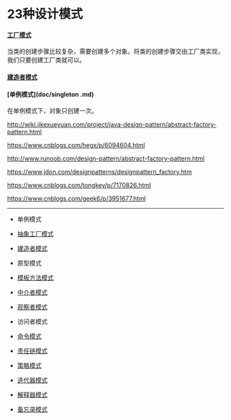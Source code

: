 # 23种设计模式   

#### [工厂模式](doc/FactoryPattern.md)   

当类的创建步骤比较复杂，需要创建多个对象。将类的创建步骤交由工厂类实现，我们只要创建工厂类就可以。

#### [建造者模式](doc/Build.md)   

#### [单例模式](doc/singleton .md)

在单例模式下，对象只创建一次。















http://wiki.jikexueyuan.com/project/java-design-pattern/abstract-factory-pattern.html

https://www.cnblogs.com/hegx/p/6094604.html

http://www.runoob.com/design-pattern/abstract-factory-pattern.html

https://www.jdon.com/designpatterns/designpattern_factory.htm

https://www.cnblogs.com/tongkey/p/7170826.html

https://www.cnblogs.com/geek6/p/3951677.html









---



- 单例模式

  

- [抽象工厂模式](http://wiki.jikexueyuan.com/project/java-design-pattern/abstract-factory-pattern.html)

- [建造者模式](http://wiki.jikexueyuan.com/project/java-design-pattern/builder-pattern.html)

- 原型模式

  

- [模板方法模式](http://wiki.jikexueyuan.com/project/java-design-pattern/template-method-pattern.html)

- [中介者模式](http://wiki.jikexueyuan.com/project/java-design-pattern/mediator-pattern.html)

- [观察者模式](http://wiki.jikexueyuan.com/project/java-design-pattern/observer-pattern.html)

- 访问者模式

  

- [命令模式](http://wiki.jikexueyuan.com/project/java-design-pattern/command-pattern.html)

- [责任链模式](http://wiki.jikexueyuan.com/project/java-design-pattern/chain-responsibility-pattern.html)

- [策略模式](http://wiki.jikexueyuan.com/project/java-design-pattern/strategy-pattern.html)

- [迭代器模式](http://wiki.jikexueyuan.com/project/java-design-pattern/iterator-pattern.html)

- [解释器模式](http://wiki.jikexueyuan.com/project/java-design-pattern/interpreter-pattern.html)

- [备忘录模式](http://wiki.jikexueyuan.com/project/java-design-pattern/memento-pattern.html)



